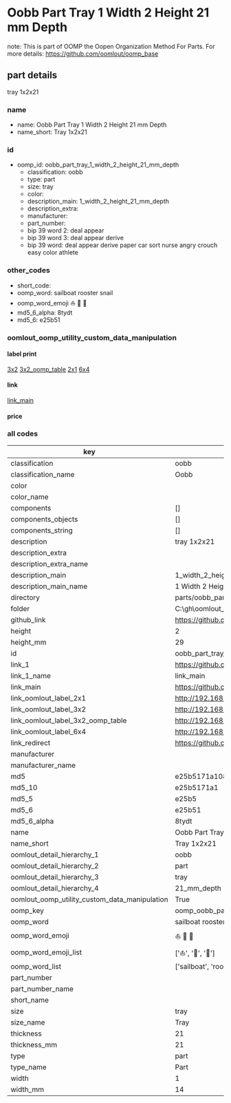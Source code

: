 # Oobb Part Tray 1 Width 2 Height 21 mm Depth  

note: This is part of OOMP the Oopen Organization Method For Parts. For more details: https://github.com/oomlout/oomp_base

##  part details
  



tray 1x2x21



### name
* name: Oobb Part Tray 1 Width 2 Height 21 mm Depth
* name_short: Tray 1x2x21 
### id
* oomp_id: oobb_part_tray_1_width_2_height_21_mm_depth
  * classification: oobb
  * type: part
  * size: tray
  * color: 
  * description_main: 1_width_2_height_21_mm_depth
  * description_extra: 
  * manufacturer: 
  * part_number: 
  * bip 39 word 2: deal appear
  * bip 39 word 3: deal appear derive
  * bip 39 word: deal appear derive paper car sort nurse angry crouch easy color athlete

### other_codes
* short_code: 
* oomp_word: sailboat rooster snail
* oomp_word_emoji :sailboat: :rooster: :snail:
* md5_6_alpha: 8tydt
* md5_6: e25b51






### oomlout_oomp_utility_custom_data_manipulation
#### label print
[3x2](http://192.168.1.245:1112/?label=oomp%208tydt)
[3x2_oomp_table](http://192.168.1.108:1112/?label=oomp%208tydt)
[2x1](http://192.168.1.242:1112/?label=oomp%208tydt)
[6x4](http://192.168.1.55:1112/?label=oomp%208tydt)    

#### link

[link_main](https://github.com/oomlout/oomlout_oobb_version_4_generated_parts/tree/main/navigation_oomp/oobb/part/tray/1_width_2_height_21_mm_depth/part)                              

#### price







### all codes 
| key | value |  
| --- | --- |  
| classification | oobb |  
| classification_name | Oobb |  
| color |  |  
| color_name |  |  
| components | [] |  
| components_objects | [] |  
| components_string | [] |  
| description | tray 1x2x21 |  
| description_extra |  |  
| description_extra_name |  |  
| description_main | 1_width_2_height_21_mm_depth |  
| description_main_name | 1 Width 2 Height 21 mm Depth |  
| directory | parts/oobb_part_tray_1_width_2_height_21_mm_depth |  
| folder | C:\gh\oomlout_oobb_version_4_generated_parts\parts\oobb_part_tray_1_width_2_height_21_mm_depth |  
| github_link | https://github.com/oomlout/oomlout_oomp_part_src/tree/main/parts/oobb_part_tray_1_width_2_height_21_mm_depth |  
| height | 2 |  
| height_mm | 29 |  
| id | oobb_part_tray_1_width_2_height_21_mm_depth |  
| link_1 | https://github.com/oomlout/oomlout_oobb_version_4_generated_parts/tree/main/navigation_oomp/oobb/part/tray/1_width_2_height_21_mm_depth/part |  
| link_1_name | link_main |  
| link_main | https://github.com/oomlout/oomlout_oobb_version_4_generated_parts/tree/main/navigation_oomp/oobb/part/tray/1_width_2_height_21_mm_depth/part |  
| link_oomlout_label_2x1 | http://192.168.1.242:1112/?label=oomp%208tydt |  
| link_oomlout_label_3x2 | http://192.168.1.245:1112/?label=oomp%208tydt |  
| link_oomlout_label_3x2_oomp_table | http://192.168.1.108:1112/?label=oomp%208tydt |  
| link_oomlout_label_6x4 | http://192.168.1.55:1112/?label=oomp%208tydt |  
| link_redirect | https://github.com/oomlout/oomlout_oobb_version_4_generated_parts/tree/main/parts/oobb_tray_01_02_21 |  
| manufacturer |  |  
| manufacturer_name |  |  
| md5 | e25b5171a108f2f33e1129fe76c2a1c1 |  
| md5_10 | e25b5171a1 |  
| md5_5 | e25b5 |  
| md5_6 | e25b51 |  
| md5_6_alpha | 8tydt |  
| name | Oobb Part Tray 1 Width 2 Height 21 mm Depth |  
| name_short | Tray 1x2x21  |  
| oomlout_detail_hierarchy_1 | oobb |  
| oomlout_detail_hierarchy_2 | part |  
| oomlout_detail_hierarchy_3 | tray |  
| oomlout_detail_hierarchy_4 | 21_mm_depth |  
| oomlout_oomp_utility_custom_data_manipulation | True |  
| oomp_key | oomp_oobb_part_tray_1_width_2_height_21_mm_depth |  
| oomp_word | sailboat rooster snail |  
| oomp_word_emoji | :sailboat: :rooster: :snail: |  
| oomp_word_emoji_list | [':sailboat:', ':rooster:', ':snail:'] |  
| oomp_word_list | ['sailboat', 'rooster', 'snail'] |  
| part_number |  |  
| part_number_name |  |  
| short_name |  |  
| size | tray |  
| size_name | Tray |  
| thickness | 21 |  
| thickness_mm | 21 |  
| type | part |  
| type_name | Part |  
| width | 1 |  
| width_mm | 14 |  

